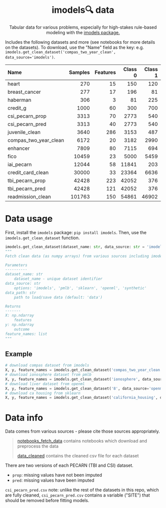 <h1 align="center"> imodels🔍 data</h1>
<p align="center"> Tabular data for various problems, especially for high-stakes rule-based modeling with the <a href="https://github.com/csinva/imodels">imodels package.</a>
</p>



Includes the following datasets and more (see notebooks for more details on the datasets). To download, use the "Name" field as the key: e.g. `imodels.get_clean_dataset('compas_two_year_clean', data_source='imodels')`.


| Name                  |   Samples |   Features |   Class 0 |   Class 1 |   Majority class % |
|:----------------------|----------:|-----------:|----------:|----------:|-------------------:|
| heart                 |       270 |         15 |       150 |       120 |               55.6 |
| breast_cancer         |       277 |         17 |       196 |        81 |               70.8 |
| haberman              |       306 |          3 |        81 |       225 |               73.5 |
| credit_g              |      1000 |         60 |       300 |       700 |               70   |
| csi_pecarn_prop       |      3313 |         70 |      2773 |       540 |               83.7 |
| csi_pecarn_pred       |      3313 |         40 |      2773 |       540 |               83.7 |
| juvenile_clean        |      3640 |        286 |      3153 |       487 |               86.6 |
| compas_two_year_clean |      6172 |         20 |      3182 |      2990 |               51.6 |
| enhancer              |      7809 |         80 |      7115 |       694 |               91.1 |
| fico                  |     10459 |         23 |      5000 |      5459 |               52.2 |
| iai_pecarn            |     12044 |         58 |     11841 |       203 |               98.3 |
| credit_card_clean     |     30000 |         33 |     23364 |      6636 |               77.9 |
| tbi_pecarn_prop       |     42428 |        223 |     42052 |       376 |               99.1 |
| tbi_pecarn_pred       |     42428 |        121 |     42052 |       376 |               99.1 |
| readmission_clean     |    101763 |        150 |     54861 |     46902 |               53.9 |

# Data usage

First, install the `imodels` package: `pip install imodels`. Then, use the `imodels.get_clean_dataset` function.

```python
imodels.get_clean_dataset(dataset_name: str, data_source: str = 'imodels', data_path='data') ‑> Tuple[numpy.ndarray, numpy.ndarray, list]
"""
Fetch clean data (as numpy arrays) from various sources including imodels, pmlb, openml, and sklearn. If data is not downloaded, will download and cache. Otherwise will load locally

Parameters
----------
dataset_name: str
    dataset_name - unique dataset identifier
data_source: str
    options: 'imodels', 'pmlb', 'sklearn', 'openml', 'synthetic'
data_path: str
    path to load/save data (default: 'data')

Returns
-------
X: np.ndarray
    features
y: np.ndarray
    outcome
feature_names: list
"""

```
   

## Example

```python
# download compas dataset from imodels
X, y, feature_names = imodels.get_clean_dataset('compas_two_year_clean', data_source='imodels')
# download ionosphere dataset from pmlb
X, y, feature_names = imodels.get_clean_dataset('ionosphere', data_source='pmlb')
# download liver dataset from openml
X, y, feature_names = imodels.get_clean_dataset('8', data_source='openml')
# download ca housing from sklearn
X, y, feature_names = imodels.get_clean_dataset('california_housing', data_source='sklearn')
```

# Data info

Data comes from various sources - please cite those sources appropriately.

> [notebooks_fetch_data](notebooks_fetch_data) contains notebooks which download and preprocess the data
> 
> [data_cleaned](data_cleaned) contains the cleaned csv file for each dataset

There are two versions of each PECARN (TBI and CSI) dataset.
- `prop`: missing values have not been imputed
- `pred`: missing values have been imputed

`csi_pecarn_pred.csv` note: unlike the rest of the datasets in this repo, which are fully cleaned, `csi_pecarn_pred.csv` contains a variable ("SITE") 
that should be removed before fitting models.
